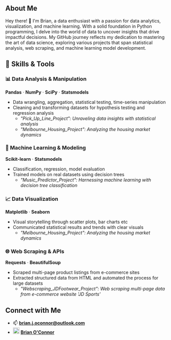 ## About Me
Hey there! 👋 I'm Brian, a data enthusiast with a passion for data analytics, visualization, and machine learning. With a solid foundation in Python programming, I delve into the world of data to uncover insights that drive impactful decisions. My GitHub journey reflects my dedication to mastering the art of data science, exploring various projects that span statistical analysis, web scraping, and machine learning model development.

## 🧠 Skills & Tools

### 📊 Data Analysis & Manipulation  
**Pandas** · **NumPy** · **SciPy** · **Statsmodels**  
- Data wrangling, aggregation, statistical testing, time-series manipulation  
- Cleaning and transforming datasets for hypothesis testing and regression analysis  
  - _"Pick_Up_Line_Project": Unraveling data insights with statistical analysis_  
  - _"Melbourne_Housing_Project": Analyzing the housing market dynamics_

### 🤖 Machine Learning & Modeling  
**Scikit-learn** · **Statsmodels**  
- Classification, regression, model evaluation 
- Trained models on real datasets using decision trees
  - _"Music_Predictor_Project": Harnessing machine learning with decision tree classification_

### 📈 Data Visualization  
**Matplotlib** · **Seaborn**  
- Visual storytelling through scatter plots, bar charts etc
- Communicated statistical results and trends with clear visuals  
  - _"Melbourne_Housing_Project": Analyzing the housing market dynamics_

### 🌐 Web Scraping & APIs  
**Requests** · **BeautifulSoup**  
- Scraped multi-page product listings from e-commerce sites  
- Extracted structured data from HTML and automated the process for large datasets  
  - _"Webscraping_JDFootwear_Project": Web scraping multi-page data from e-commerce website 'JD Sports'_

## Connect with Me
- 📫  **brian.j.oconnor@outlook.com**  
- <a href="https://linkedin.com/in/brian-o’connor-53684b1b6" target="_blank"><img src="https://raw.githubusercontent.com/rahuldkjain/github-profile-readme-generator/master/src/images/icons/Social/linked-in-alt.svg" alt="LinkedIn" height="20" width="20" /></a> **[Brian O'Connor](https://linkedin.com/in/brian-o’connor-53684b1b6)**
